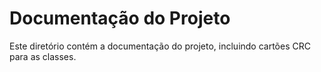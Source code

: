 # Documentação do Projeto

Este diretório contém a documentação do projeto, incluindo cartões CRC para as classes.
